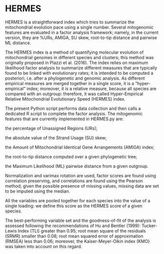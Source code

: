# HERMES
HERMES is a straightforward index which tries to summarize the mitochondrial evolution pace using a single number.
Several mitogenomic features are evaluated in a factor analysis framework; namely, in the current version, they
are %URs, AMIGA, SU skew, root-to-tip distance and pairwise ML distance.

The HERMES index is a method of quantifying molecular evolution of mitochondrial genomes
in different species and clusters; this method was originally proposed in Plazzi et al.
(2016). The index relies on maximum likelihood factor analysis to summarize different measures
that are typically found to be linked with evolutionary rates; it is intended to be computed
a posteriori, i.e. after a phylogenetic and genomic analysis. As different empirical measures
are merged together in a single score, it is a “hyper-empirical” index; moreover, it is a
relative measure, because all species are compared with an outgroup: therefore, it was called
Hyper-Empirical Relative Mitochondrial Evolutionary Speed (HERMES) index.

The present Python script performs data collection and then calls a dedicated R script to
complete the factor analysis. The mitogenomic features that are currently implemented in
HERMES.py are:

the percentage of Unassigned Regions (URs);

the absolute value of the Strand Usage (SU) skew;

the Amount of Mitochondrial Identical Gene Arrangements (AMIGA) index;

the root-to-tip distance computed over a given phylogenetic tree;

the Maximum Likelihood (ML) pairwise distance from a given outgroup.

Normalization and varimax rotation are used, factor scores are found using correlation
preserving, and correlations are found using the Pearson method; given the possible presence
of missing values, missing data are set to be imputed using the median.

All the variables are pooled together for each species into the value of a single loading: we
define this score as the HERMES score of a given species.

The best-performing variable set and the goodness-of-fit of the analysis is assessed following
the recommendations of Hu and Bentler (1999): Tucker-Lewis Index (TLI) greater than 0.95; root
mean square of the residuals (SRMR) smaller than 0.08; root mean squared error of approximation
(RMSEA) less than 0.06; moreover, the  Kaiser-Meyer-Olkin index (KMO) was taken into account on
this regard.
